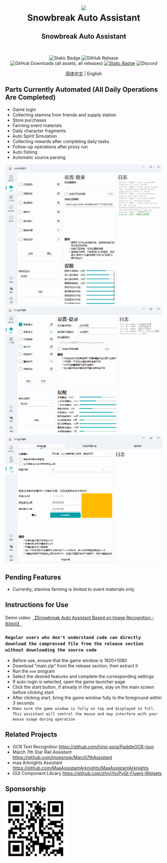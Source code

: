 <div align="center">
    <h1>
        <img src="../asset/logo.png" width="200"/>
        <br/>
        Snowbreak Auto Assistant
    </h1>
    <h2>Snowbreak Auto Assistant</h2>
    <br/>

![Static Badge](https://img.shields.io/badge/platfrom-Windows-%2329F1FF)
![GitHub Release](https://img.shields.io/github/v/release/LaoZhuJackson/SnowbreakAutoAssistant?color=%2329F1FF)
![GitHub Downloads (all assets, all releases)](https://img.shields.io/github/downloads/LaoZhuJackson/SnowbreakAutoAssistant/total?color=%2329F1FF)
[![Static Badge](https://img.shields.io/badge/QQ_Group-996710620-%2329F1FF)](https://qm.qq.com/q/CIvpwI3qVy)
![Discord](https://img.shields.io/discord/1301841513919152158?logo=discord&color=%2329F1FF)

<a href="../README.md">简体中文</a> | English
</div>

## Parts Currently Automated (All Daily Operations Are Completed)
- Game login
- Collecting stamina from friends and supply station
- Store purchases
- Farming event materials
- Daily character fragments
- Auto Spirit Simulation
- Collecting rewards after completing daily tasks
- Follow-up operations after proxy run
- Auto fishing
- Automatic source parsing

![2.png](../asset%2F2.png)
![3.png](../asset%2F3.png)
![4.png](../asset%2F4.png)

## Pending Features

- Currently, stamina farming is limited to event materials only

## Instructions for Use

Demo video: [【Snowbreak Auto Assistant Based on Image Recognition - Bilibili】](https://b23.tv/W9OA85k)

### `Regular users who don't understand code can directly download the compressed file from the release section without downloading the source code`

- Before use, ensure that the game window is 1920*1080
- Download "main.zip" from the release section, then extract it
- Run the `exe` program
- Select the desired features and complete the corresponding settings
- If auto-login is selected, open the game launcher page
- Click the start button, if already in the game, stay on the main screen before clicking start
- After clicking start, bring the game window fully to the foreground within 3 seconds
- `Make sure the game window is fully on top and displayed in full. This assistant will control the mouse and may interfere with your mouse usage during operation`

## Related Projects

- OCR Text Recognition https://github.com/hiroi-sora/PaddleOCR-json
- March 7th Star Rail Assistant https://github.com/moesnow/March7thAssistant
- maa Arknights Assistant https://github.com/MaaAssistantArknights/MaaAssistantArknights
- GUI Component Library https://github.com/zhiyiYo/PyQt-Fluent-Widgets

## Sponsorship

<img src="../asset/support.png" width="200"/>

